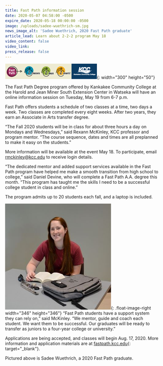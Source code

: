 ```yaml
---
title: Fast Path information session
date: 2020-05-07 04:58:00 -0500
expire_date: 2020-05-18 00:00:00 -0500
image: /uploads/sadee-wuethrich-sm.jpg
news_image_alt: 'Sadee Wuethrich, 2020 Fast Path graduate'
article_lead: Learn about 2-2-2 program May 18
video_content: false
video_link:
press_release: false
---
```


![](/uploads/300x50-mobile-ad-kccfastpath.png){: width="300" height="50"}

The Fast Path Degree program offered by Kankakee Community College at the Harold and Jean Miner South Extension Center in Watseka will have an online information session on Tuesday, May 19 from 6-7 p.m.&nbsp;

Fast Path offers students a schedule of two classes at a time, two days a week. Two classes are completed every eight weeks. After two years, they earn an Associate in Arts transfer degree.

“The Fall 2020 students will be in class for about three hours a day on Mondays and Wednesdays,” said Rexann McKinley, KCC professor and program mentor. “The course sequence, dates and times are all preplanned to make it easy on the students.”

More information will be available at the event May 18. To participate, email [rmckinley@kcc.edu](mailto:rmckinley@kcc.edu) to receive login details.

“The dedicated mentor and added support services available in the Fast Path program have helped me make a smooth transition from high school to college,” said Daniel Devine, who will complete a Fast Path A.A. degree this month. “This program has taught me the skills I need to be a successful college student in class and online.”

The program admits up to 20 students each fall, and a laptop is included.&nbsp;

![](/uploads/sadee-wuethrich-sm.jpg){: .float-image-right width="346" height="346"}&nbsp;“Fast Path students have a support system they can rely on,” said McKinley. “We mentor, guide and coach each student. We want them to be successful. Our graduates will be ready to transfer as juniors to a four-year college or university.”

Applications are being accepted, and classes will begin Aug. 17, 2020. More information and application materials are at [fastpath.kcc.edu](https://fastpath.kcc.edu/){: target="_blank"}.&nbsp;

Pictured above is Sadee Wuethrich, a 2020 Fast Path graduate.
